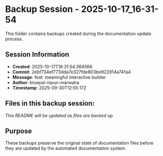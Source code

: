 # Backup Session - 2025-10-17_16-31-54

This folder contains backups created during the documentation update process.

## Session Information
- **Created**: 2025-10-17T16:31:54.384568
- **Commit**: 2ebf734ef773dda7e327fde803be922914a741a4
- **Message**: feat: meaningful interactive builder
- **Author**: bluepal-nipun-marwaha
- **Timestamp**: 2025-09-30T12:55:17Z

## Files in this backup session:
*This README will be updated as files are backed up*

## Purpose
These backups preserve the original state of documentation files before they are updated by the automated documentation system.
